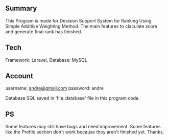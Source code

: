 ## Summary

This Program is made for Desision Support System for Ranking Using Simple Additive Weighting Method. The main features to claculate score and generate final rank has finished.

## Tech

Framework: Laravel, Database: MySQL

## Account

username: andre@gmail.com
password: andre

Database SQL saved in 'file_database' file in this program code.

## PS

Some features may still have bugs and need improvement. Some features like the Profile section don't work because they aren't finished yet. Thanks.
